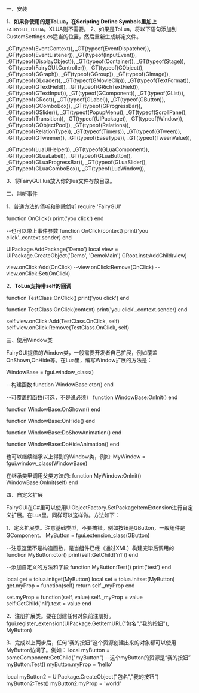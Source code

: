 一、安装

1、**如果你使用的是ToLua，在Scripting Define Symbols里加上** `FAIRYGUI_TOLUA`。XLUA则不需要。
2、如果是ToLua，将以下语句添加到CustomSettings.cs适当的位置，然后重新生成绑定文件。

_GT(typeof(EventContext)),
_GT(typeof(EventDispatcher)),
_GT(typeof(EventListener)),
_GT(typeof(InputEvent)),
_GT(typeof(DisplayObject)),
_GT(typeof(Container)),
_GT(typeof(Stage)),
_GT(typeof(FairyGUI.Controller)),
_GT(typeof(GObject)),
_GT(typeof(GGraph)),
_GT(typeof(GGroup)),
_GT(typeof(GImage)),
_GT(typeof(GLoader)),
_GT(typeof(GMovieClip)),
_GT(typeof(TextFormat)),
_GT(typeof(GTextField)),
_GT(typeof(GRichTextField)),
_GT(typeof(GTextInput)),
_GT(typeof(GComponent)),
_GT(typeof(GList)),
_GT(typeof(GRoot)),
_GT(typeof(GLabel)),
_GT(typeof(GButton)),
_GT(typeof(GComboBox)),
_GT(typeof(GProgressBar)),
_GT(typeof(GSlider)),
_GT(typeof(PopupMenu)),
_GT(typeof(ScrollPane)),
_GT(typeof(Transition)),
_GT(typeof(UIPackage)),
_GT(typeof(Window)),
_GT(typeof(GObjectPool)),
_GT(typeof(Relations)),
_GT(typeof(RelationType)),
_GT(typeof(Timers)),
_GT(typeof(GTween)),
_GT(typeof(GTweener)),
_GT(typeof(EaseType)),
_GT(typeof(TweenValue)),

_GT(typeof(LuaUIHelper)),
_GT(typeof(GLuaComponent)),
_GT(typeof(GLuaLabel)),
_GT(typeof(GLuaButton)),
_GT(typeof(GLuaProgressBar)),
_GT(typeof(GLuaSlider)),
_GT(typeof(GLuaComboBox)),
_GT(typeof(LuaWindow)),

3、将FairyGUI.lua放入你的lua文件存放目录。

二、监听事件

1、普通方法的侦听和删除侦听
require 'FairyGUI'

function OnClick()
	print('you click')
end

--也可以带上事件参数
function OnClick(context)
	print('you click'..context.sender)
end

UIPackage.AddPackage('Demo')
local view = UIPackage.CreateObject('Demo', 'DemoMain')
GRoot.inst:AddChild(view)

view.onClick:Add(OnClick)
--view.onClick:Remove(OnClick)
--view.onClick:Set(OnClick)
	
2、**ToLua支持带self的回调**

function TestClass:OnClick()
	print('you click')
end

function TestClass:OnClick(context)
	print('you click'..context.sender)
end

self.view.onClick:Add(TestClass.OnClick, self)
self.view.onClick:Remove(TestClass.OnClick, self)

三、使用Window类

FairyGUI提供的Window类，一般需要开发者自己扩展，例如覆盖OnShown,OnHide等。在Lua里，编写Window扩展的方法是：

WindowBase = fgui.window_class()

--构建函数
function WindowBase:ctor()
end

--可覆盖的函数(可选，不是说必须）
function WindowBase:OnInit()
end

function WindowBase:OnShown()
end

function WindowBase:OnHide()
end

function WindowBase:DoShowAnimation()
end

function WindowBase:DoHideAnimation()
end

也可以继续继承以上得到的Window类，例如:
MyWindow = fgui.window_class(WindowBase)

在继承类里调用父类方法的:
function MyWindow:OnInit()
	WindowBase.OnInit(self)
end

四、自定义扩展

FairyGUI在C#里可以使用UIObjectFactory.SetPackageItemExtension进行自定义扩展。在Lua里，同样可以这样做。方法如下：

1、定义扩展类。注意基础类型，不要搞错。例如按钮是GButton，一般组件是GComponent。
MyButton = fgui.extension_class(GButton)

--注意这里不是构造函数，是当组件已经（通过XML）构建完毕后调用的
function MyButton:ctor()
	print(self:GetChild('n1'))
end

--添加自定义的方法和字段
function MyButton:Test()
	print('test')
end

local get = tolua.initget(MyButton)
local set = tolua.initset(MyButton)
get.myProp = function(self)
	return self._myProp
end

set.myProp = function(self, value)
	self._myProp = value
	self:GetChild('n1').text = value
end

2、注册扩展类。要在创建任何对象前注册好。
fgui.register_extension(UIPackage.GetItemURL("包名","我的按钮"), MyButton)

3、完成以上两步后，任何“我的按钮”这个资源创建出来的对象都可以使用MyButton访问了。例如：
local myButton = someComponent:GetChild("myButton") --这个myButton的资源是“我的按钮”
myButton:Test()
myButton.myProp = 'hello'

local myButton2 = UIPackage.CreateObject("包名","我的按钮")
myButton2:Test()
myButton2.myProp = 'world'